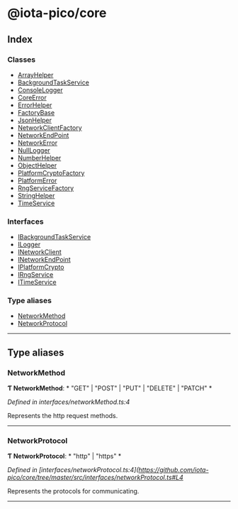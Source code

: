 
#  @iota-pico/core

## Index

### Classes

* [ArrayHelper](classes/arrayhelper.md)
* [BackgroundTaskService](classes/backgroundtaskservice.md)
* [ConsoleLogger](classes/consolelogger.md)
* [CoreError](classes/coreerror.md)
* [ErrorHelper](classes/errorhelper.md)
* [FactoryBase](classes/factorybase.md)
* [JsonHelper](classes/jsonhelper.md)
* [NetworkClientFactory](classes/networkclientfactory.md)
* [NetworkEndPoint](classes/networkendpoint.md)
* [NetworkError](classes/networkerror.md)
* [NullLogger](classes/nulllogger.md)
* [NumberHelper](classes/numberhelper.md)
* [ObjectHelper](classes/objecthelper.md)
* [PlatformCryptoFactory](classes/platformcryptofactory.md)
* [PlatformError](classes/platformerror.md)
* [RngServiceFactory](classes/rngservicefactory.md)
* [StringHelper](classes/stringhelper.md)
* [TimeService](classes/timeservice.md)

### Interfaces

* [IBackgroundTaskService](interfaces/ibackgroundtaskservice.md)
* [ILogger](interfaces/ilogger.md)
* [INetworkClient](interfaces/inetworkclient.md)
* [INetworkEndPoint](interfaces/inetworkendpoint.md)
* [IPlatformCrypto](interfaces/iplatformcrypto.md)
* [IRngService](interfaces/irngservice.md)
* [ITimeService](interfaces/itimeservice.md)

### Type aliases

* [NetworkMethod](#networkmethod)
* [NetworkProtocol](#networkprotocol)

---

## Type aliases

<a id="networkmethod"></a>

###  NetworkMethod

**Ƭ NetworkMethod**: * "GET" &#124; "POST" &#124; "PUT" &#124; "DELETE" &#124; "PATCH"
*

*Defined in interfaces/networkMethod.ts:4*

Represents the http request methods.

___
<a id="networkprotocol"></a>

###  NetworkProtocol

**Ƭ NetworkProtocol**: * "http" &#124; "https"
*

*Defined in [interfaces/networkProtocol.ts:4](https://github.com/iota-pico/core/tree/master/src/interfaces/networkProtocol.ts#L4*

Represents the protocols for communicating.

___

